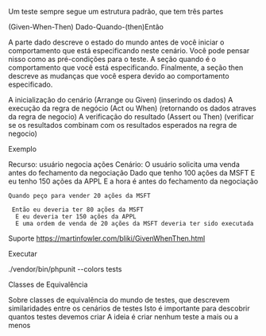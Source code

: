 Um teste sempre segue um estrutura padrão, que tem três partes

(Given-When-Then)
Dado-Quando-(then)Então 

A parte dado descreve o estado do mundo antes de você iniciar o comportamento que está especificando neste cenário. Você pode pensar nisso como as pré-condições para o teste.
A seção quando é o comportamento que você está especificando.
Finalmente, a seção then descreve as mudanças que você espera devido ao comportamento especificado.

A inicialização do cenário (Arrange ou Given)
(inserindo os dados)
A execução da regra de negócio (Act ou When)
(retornando os dados atraves da regra de negocio)
A verificação do resultado (Assert ou Then)
(verificar se os resultados combinam com os resultados esperados na regra de negocio)

Exemplo

Recurso: usuário negocia ações
  Cenário: O usuário solicita uma venda antes do fechamento da negociação
    Dado que tenho 100 ações da MSFT
       E eu tenho 150 ações da APPL
       E a hora é antes do fechamento da negociação

    Quando peço para vender 20 ações da MSFT
     
     Então eu deveria ter 80 ações da MSFT
      E eu deveria ter 150 ações da APPL
      E uma ordem de venda de 20 ações da MSFT deveria ter sido executada

Suporte
https://martinfowler.com/bliki/GivenWhenThen.html

Executar 

./vendor/bin/phpunit --colors tests

Classes de Equivalência

Sobre classes de equivalência do mundo de testes, que descrevem similaridades entre os cenários de testes
Isto é importante para descobrir quantos testes devemos criar
A ideia é criar nenhum teste a mais ou a menos